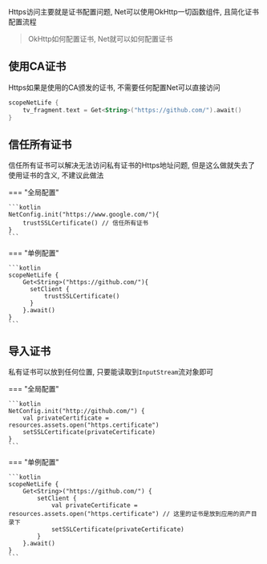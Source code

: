 Https访问主要就是证书配置问题, Net可以使用OkHttp一切函数组件, 且简化证书配置流程

> OkHttp如何配置证书, Net就可以如何配置证书

## 使用CA证书

Https如果是使用的CA颁发的证书, 不需要任何配置Net可以直接访问

```kotlin
scopeNetLife {
    tv_fragment.text = Get<String>("https://github.com/").await()
}
```

## 信任所有证书

信任所有证书可以解决无法访问私有证书的Https地址问题, 但是这么做就失去了使用证书的含义, 不建议此做法

=== "全局配置"

    ```kotlin
    NetConfig.init("https://www.google.com/"){
        trustSSLCertificate() // 信任所有证书
    }
    ```
=== "单例配置"

    ```kotlin
    scopeNetLife {
        Get<String>("https://github.com/"){
          setClient {
              trustSSLCertificate()
          }
        }.await()
    }
    ```

## 导入证书

私有证书可以放到任何位置, 只要能读取到`InputStream`流对象即可

=== "全局配置"

    ```kotlin
    NetConfig.init("http://github.com/") {
        val privateCertificate = resources.assets.open("https.certificate")
        setSSLCertificate(privateCertificate)
    }
    ```

=== "单例配置"

    ```kotlin
    scopeNetLife {
        Get<String>("https://github.com/") {
            setClient {
                val privateCertificate = resources.assets.open("https.certificate") // 这里的证书是放到应用的资产目录下
                setSSLCertificate(privateCertificate)
            }
        }.await()
    }
    ```






